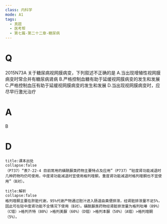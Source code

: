 ```yaml
---
class: 内科学
mode: A1
tags:
  - 真题
  - 医考帮
  - 第七篇-第二十二章-糖尿病
---
```


# Q
2015N73A 关于糖尿病视网膜病变，下列叙述不正确的是
A.当出现增殖性视网膜病变时常合并有糖尿病肾病
B.严格控制血糖有助于延缓视网膜病变的发生和发展
C.严格控制血压有助于延缓视网膜病变的发生和发展
D.当出现视网膜病变时，应尽早行激光治疗

# A
B
# D
```ad-note
title:课本出处
collapse:false
（P737）“表7-22-4 目前常用的磺酰脲类药物主要特点及应用”（P737）“轻度肾功能减退时几种药物均仍可使用，中度肾功能减退时宜使用格列喹酮，重度肾功能减退时格列喹酮也不宜使用”（B对）。
```

```ad-summary
title:解析
collapse:false
格列喹酮主要在肝脏代谢，95%代谢产物通过胆汁进入肠道由粪便排泄，经肾脏排泄量不足5%，因此可在轻中度肾功能不全情况下使用（B对）。磺酰脲类药物经肾脏排泄量为格列吡嗪（89%）（C错）>格列齐特（80%）>格列美脲（60%）（D错）>格列本脲（50%）（A错）>格列喹酮（5%）。
```

